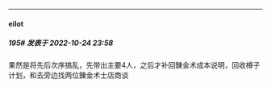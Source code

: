 

*****

####  eilot  
##### 195#       发表于 2022-10-24 23:58

果然是将先后次序搞乱，先带出主要4人，之后才补回錬金术成本说明，回收樽子计划，和去旁边找两位錬金术士店商谈

